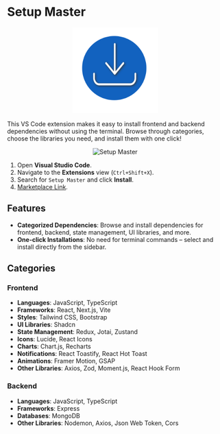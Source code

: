 # Setup Master

<!--![Setup Master](./assets/Setup-master-Icon.png) -->


<p align="center">
  <img src="./assets/Setup-master-Icon.png" alt="Setup Master" width="200" height="200" />
</p>

This VS Code extension makes it easy to install frontend and backend dependencies without using the terminal. Browse through categories, choose the libraries you need, and install them with one click!


<p align="center">
  <img src="https://github.com/user-attachments/assets/65e844ba-f920-4d17-bee6-ce8468b401c0" alt="Setup Master" width="350" />
</p>





<!-- ## Installation

![Installation GIF](path-to-installation-gif) -->



1. Open **Visual Studio Code**.
2. Navigate to the **Extensions** view (`Ctrl+Shift+X`).
3. Search for `Setup Master` and click **Install**.
4. [Marketplace Link](https://marketplace.visualstudio.com/items?itemName=SetupMaster.SetUp-Master).

## Features

- **Categorized Dependencies**: Browse and install dependencies for frontend, backend, state management, UI libraries, and more.
- **One-click Installations**: No need for terminal commands – select and install directly from the sidebar.

## Categories

### Frontend

- **Languages**: JavaScript, TypeScript
- **Frameworks**: React, Next.js, Vite
- **Styles**: Tailwind CSS, Bootstrap
- **UI Libraries**: Shadcn
- **State Management**: Redux, Jotai, Zustand
- **Icons**: Lucide, React Icons
- **Charts**: Chart.js, Recharts
- **Notifications**: React Toastify, React Hot Toast
- **Animations**: Framer Motion, GSAP
- **Other Libraries**: Axios, Zod, Moment.js, React Hook Form

### Backend

- **Languages**: JavaScript, TypeScript
- **Frameworks**: Express
- **Databases**: MongoDB
- **Other Libraries**: Nodemon, Axios, Json Web Token, Cors

